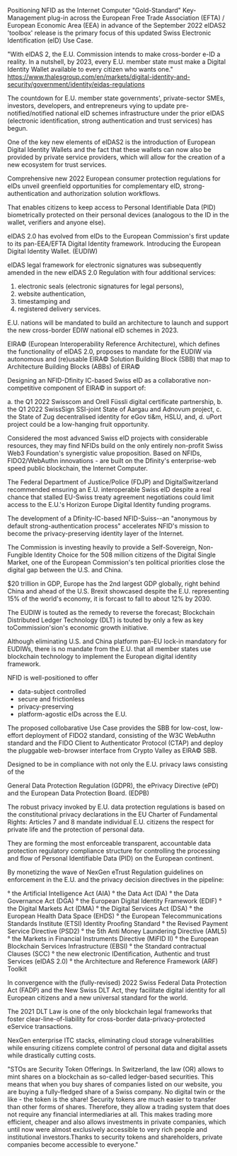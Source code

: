 Positioning NFID as the Internet Computer "Gold-Standard" Key-Management plug-in across the European Free Trade Association (EFTA) / European Economic Area (EEA) in advance of the September 2022 eIDAS2 'toolbox' release is the primary focus of this updated Swiss Electronic Identification (eID) Use Case.

"With eIDAS 2, the E.U. Commission intends to make cross-border e-ID a reality. In a nutshell, by 2023, every E.U. member state must make a Digital Identity Wallet available to every citizen who wants one." https://www.thalesgroup.com/en/markets/digital-identity-and-security/government/identity/eidas-regulations

The countdown for E.U. member state governments', private-sector SMEs, investors, developers, and entrepreneurs vying to update pre-notified/notified national eID schemes infrastructure under the prior eIDAS (electronic identification, strong authentication and trust services) has begun.

One of the key new elements of eIDAS2 is the introduction of European Digital Identity Wallets and the fact that these wallets can now also be provided by private service providers, which will allow for the creation of a new ecosystem for trust services. 

Comprehensive new 2022 European consumer protection regulations for eIDs unveil greenfield opportunities for complementary eID, strong-authentication and authorization solution workflows.

That enables citizens to keep access to Personal Identifiable Data (PID) biometrically protected on their personal devices (analogous to the ID in the wallet, verifiers and anyone else).

eIDAS 2.0 has evolved from eIDs to the European Commission's first update to its pan-EEA/EFTA Digital Identity framework. Introducing the European Digital Identity Wallet. (EUDIW)

eIDAS legal framework for electronic signatures was subsequently amended in the new eIDAS 2.0 Regulation with four additional services:

1.	electronic seals (electronic signatures for legal persons),
2.	website authentication, 
3.	timestamping and
4.	registered delivery services.

E.U. nations will be mandated to build an architecture to launch and support the new cross-border EDIW national eID schemes in 2023.

EIRA© (European Interoperability Reference Architecture), which defines the functionality of eIDAS 2.0, proposes to mandate for the EUDIW via autonomous and (re)usable EIRA© Solution Building Block (SBB) that map to Architecture Building Blocks (ABBs) of EIRA©

Designing an NFID-Dfinity IC-based Swiss eID as a collaborative non-competitive component of EIRA© in support of:

 a.	the Q1 2022 Swisscom and Orell Füssli digital certificate partnership, 
 b.	the Q1 2022 SwissSign SSI-joint State of Aargau and Adnovum project, 
 c.	the State of Zug decentralised identity for eGov ti&m, HSLU, and, 
 d.	uPort project could be a low-hanging fruit opportunity.

Considered the most advanced Swiss eID projects with considerable resources, they may find NFIDs build on the only entirely non-profit Swiss Web3 Foundation's synergistic value proposition. Based on NFIDs, FIDO2/WebAuthn innovations - are built on the Dfinity's enterprise-web speed public blockchain, the Internet Computer.

The Federal Department of Justice/Police (FDJP) and DigitalSwitzerland recommended ensuring an E.U. interoperable Swiss eID despite a real chance that stalled EU-Swiss treaty agreement negotiations could limit access to the E.U.'s Horizon Europe Digital Identity funding programs.

The development of a Dfinity-IC-based NFID-Suiss--an "anonymous by default strong-authentication process" accelerates NFID's mission to become the privacy-preserving identity layer of the Internet.

The Commission is investing heavily to provide a Self-Sovereign, Non-Fungible Identity Choice for the 508 million citizens of the Digital Single Market, one of the European Commission's ten political priorities close the digital gap between the U.S. and China. 

$20 trillion in GDP, Europe has the 2nd largest GDP globally, right behind China and ahead of the U.S. Brexit showcased despite the E.U. representing 15% of the world's economy, it is forcast to fall to about 12% by 2030.

The EUDIW is touted as the remedy to reverse the forecast; Blockchain Distributed Ledger Technology (DLT) is touted by only a few as key toCommission'sion's economic growth initiative.  

Although eliminating U.S. and China platform pan-EU lock-in mandatory for EUDIWs, there is no mandate from the E.U. that all member states use blockchain technology to implement the European digital identity framework.

NFID is well-positioned to offer

* data-subject controlled
* secure and frictionless
* privacy-preserving
* platform-agostic eIDs across the E.U.  

The proposed collobarative Use Case provides the SBB for low-cost, low-effort deployment of FIDO2 standard, consisting of the W3C WebAuthn standard and the FIDO Client to Authenticator Protocol (CTAP) and deploy the pluggable web-browser interface from Crypto Valley as EIRA© SBB. 

Designed to be in compliance with not only the E.U. privacy laws consisting of the 

General Data Protection Regulation (GDPR), 
the ePrivacy Directive (ePD) and 
the European Data Protection Board. (EDPB) 

The robust privacy invoked by E.U. data protection regulations is based on the constitutional privacy declarations in the EU Charter of Fundamental Rights: Articles 7 and 8 mandate individual E.U. citizens the respect for private life and the protection of personal data.

They are forming the most enforceable transparent, accountable data protection regulatory compliance structure for controlling the processing and flow of Personal Identifiable Data (PID) on the European continent.  

By monetizing the wave of NexGen eTrust Regulation guidelines on enforcement in the E.U. and the privacy decision directives in the pipeline:

° the Artificial Intelligence Act (AIA)
° the Data Act (DA)
° the Data Governance Act (DGA)
° the European Digital Identity Framework (EDIF)
° the Digital Markets Act (DMA)
° the Digital Services Act (DSA)
° the European Health Data Space (EHDS)
° the European Telecommunications Standards Institute (ETSI) Identity Proofing Standard
° the Revised Payment Service Directive (PSD2)
° the 5th Anti Money Laundering Directive (AML5)
° the Markets in Financial Instruments Directive (MiFID II)
° the European Blockchain Services Infrastructure (EBSI)
° the Standard contractual Clauses (SCC)
° the new electronic IDentification, Authentic and trust Services (eIDAS 2.0)
° the Architecture and Reference Framework (ARF) Toolkit

In convergence with the (fully-revised) 2022 Swiss Federal Data Protection Act (FADP) and the New Swiss DLT Act, they facilitate digital identity for all European citizens and a new universal standard for the world.

The 2021 DLT Law is one of the only blockchain legal frameworks that foster clear-line-of-liability for cross-border data-privacy-protected eService transactions.

NexGen enterprise ITC stacks, eliminating cloud storage vulnerabilities while ensuring citizens complete control of personal data and digital assets while drastically cutting costs.

"STOs are Security Token Offerings. In Switzerland, the law (OR) allows to mint shares on a blockchain as so-called ledger-based securities. This means that when you buy shares of companies listed on our website, you are buying a fully-fledged share of a Swiss company. No digital twin or the like - the token is the share! Security tokens are much easier to transfer than other forms of shares. Therefore, they allow a trading system that does not require any financial intermediaries at all. This makes trading more efficient, cheaper and also allows investments in private companies, which until now were almost exclusively accessible to very rich people and institutional investors.Thanks to security tokens and shareholders, private companies become accessible to everyone."





